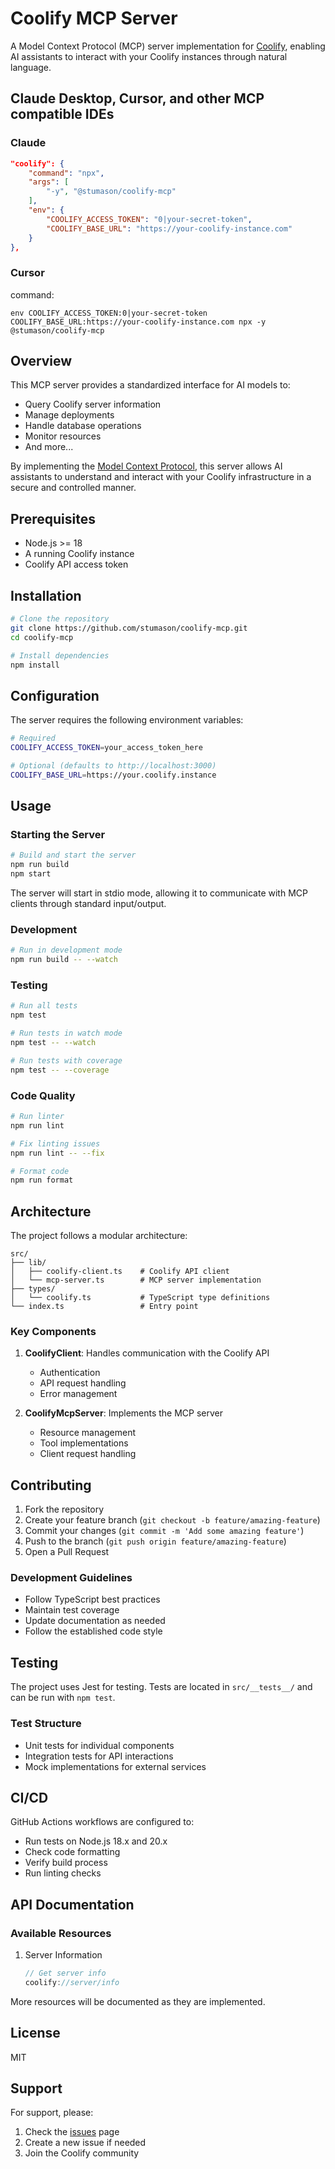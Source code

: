 # Coolify MCP Server

A Model Context Protocol (MCP) server implementation for [Coolify](https://coolify.io/), enabling AI assistants to interact with your Coolify instances through natural language.

## Claude Desktop, Cursor, and other MCP compatible IDEs

### Claude

```json
"coolify": {
    "command": "npx",
    "args": [
        "-y", "@stumason/coolify-mcp"
    ],
    "env": {
        "COOLIFY_ACCESS_TOKEN": "0|your-secret-token",
        "COOLIFY_BASE_URL": "https://your-coolify-instance.com"
    }
},
```

### Cursor

command:

`env COOLIFY_ACCESS_TOKEN:0|your-secret-token COOLIFY_BASE_URL:https://your-coolify-instance.com npx -y @stumason/coolify-mcp`

## Overview

This MCP server provides a standardized interface for AI models to:

- Query Coolify server information
- Manage deployments
- Handle database operations
- Monitor resources
- And more...

By implementing the [Model Context Protocol](https://modelcontextprotocol.io), this server allows AI assistants to understand and interact with your Coolify infrastructure in a secure and controlled manner.

## Prerequisites

- Node.js >= 18
- A running Coolify instance
- Coolify API access token

## Installation

```bash
# Clone the repository
git clone https://github.com/stumason/coolify-mcp.git
cd coolify-mcp

# Install dependencies
npm install
```

## Configuration

The server requires the following environment variables:

```bash
# Required
COOLIFY_ACCESS_TOKEN=your_access_token_here

# Optional (defaults to http://localhost:3000)
COOLIFY_BASE_URL=https://your.coolify.instance
```

## Usage

### Starting the Server

```bash
# Build and start the server
npm run build
npm start
```

The server will start in stdio mode, allowing it to communicate with MCP clients through standard input/output.

### Development

```bash
# Run in development mode
npm run build -- --watch
```

### Testing

```bash
# Run all tests
npm test

# Run tests in watch mode
npm test -- --watch

# Run tests with coverage
npm test -- --coverage
```

### Code Quality

```bash
# Run linter
npm run lint

# Fix linting issues
npm run lint -- --fix

# Format code
npm run format
```

## Architecture

The project follows a modular architecture:

```
src/
├── lib/
│   ├── coolify-client.ts    # Coolify API client
│   └── mcp-server.ts        # MCP server implementation
├── types/
│   └── coolify.ts           # TypeScript type definitions
└── index.ts                 # Entry point
```

### Key Components

1. **CoolifyClient**: Handles communication with the Coolify API

   - Authentication
   - API request handling
   - Error management

2. **CoolifyMcpServer**: Implements the MCP server
   - Resource management
   - Tool implementations
   - Client request handling

## Contributing

1. Fork the repository
2. Create your feature branch (`git checkout -b feature/amazing-feature`)
3. Commit your changes (`git commit -m 'Add some amazing feature'`)
4. Push to the branch (`git push origin feature/amazing-feature`)
5. Open a Pull Request

### Development Guidelines

- Follow TypeScript best practices
- Maintain test coverage
- Update documentation as needed
- Follow the established code style

## Testing

The project uses Jest for testing. Tests are located in `src/__tests__/` and can be run with `npm test`.

### Test Structure

- Unit tests for individual components
- Integration tests for API interactions
- Mock implementations for external services

## CI/CD

GitHub Actions workflows are configured to:

- Run tests on Node.js 18.x and 20.x
- Check code formatting
- Verify build process
- Run linting checks

## API Documentation

### Available Resources

1. Server Information
   ```typescript
   // Get server info
   coolify://server/info
   ```

More resources will be documented as they are implemented.

## License

MIT

## Support

For support, please:

1. Check the [issues](https://github.com/stumason/coolify-mcp/issues) page
2. Create a new issue if needed
3. Join the Coolify community
